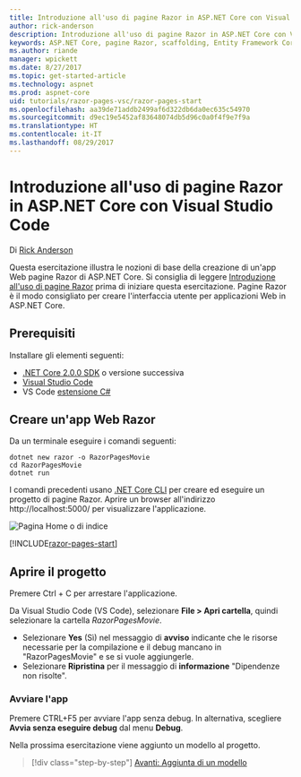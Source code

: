 ```yaml
---
title: Introduzione all'uso di pagine Razor in ASP.NET Core con Visual Studio Code
author: rick-anderson
description: Introduzione all'uso di pagine Razor in ASP.NET Core con Visual Studio Code
keywords: ASP.NET Core, pagine Razor, scaffolding, Entity Framework Core, EF, EF Core, database, mac, macOS, Visual Studio Code, Code
ms.author: riande
manager: wpickett
ms.date: 8/27/2017
ms.topic: get-started-article
ms.technology: aspnet
ms.prod: aspnet-core
uid: tutorials/razor-pages-vsc/razor-pages-start
ms.openlocfilehash: aa39de71addb2499af6d322db6da0ec635c54970
ms.sourcegitcommit: d9ec19e5452af83648074db5d96c0a0f4f9e7f9a
ms.translationtype: HT
ms.contentlocale: it-IT
ms.lasthandoff: 08/29/2017
---
```

# <a name="getting-started-with-razor-pages-in-aspnet-core-with-visual-studio-code"></a>Introduzione all'uso di pagine Razor in ASP.NET Core con Visual Studio Code

Di [Rick Anderson](https://twitter.com/RickAndMSFT)

Questa esercitazione illustra le nozioni di base della creazione di un'app Web pagine Razor di ASP.NET Core. Si consiglia di leggere [Introduzione all'uso di pagine Razor](xref:mvc/razor-pages/index) prima di iniziare questa esercitazione. Pagine Razor è il modo consigliato per creare l'interfaccia utente per applicazioni Web in ASP.NET Core.

## <a name="prerequisites"></a>Prerequisiti

Installare gli elementi seguenti:

* [.NET Core 2.0.0 SDK](https://dot.net/core) o versione successiva
* [Visual Studio Code](https://code.visualstudio.com)
* VS Code [estensione C#](https://marketplace.visualstudio.com/items?itemName=ms-vscode.csharp) 

## <a name="create-a-razor-web-app"></a>Creare un'app Web Razor

Da un terminale eseguire i comandi seguenti:

```console
dotnet new razor -o RazorPagesMovie
cd RazorPagesMovie
dotnet run
```

I comandi precedenti usano [.NET Core CLI](https://docs.microsoft.com/dotnet/core/tools/dotnet) per creare ed eseguire un progetto di pagine Razor. Aprire un browser all'indirizzo http://localhost:5000/ per visualizzare l'applicazione.

![Pagina Home o di indice](../razor-pages/razor-pages-start/_static/home.png)

[!INCLUDE[razor-pages-start](../../includes/RP/razor-pages-start.md)]

## <a name="open-the-project"></a>Aprire il progetto

Premere Ctrl + C per arrestare l'applicazione.

Da Visual Studio Code (VS Code), selezionare **File > Apri cartella**, quindi selezionare la cartella *RazorPagesMovie*.

- Selezionare **Yes** (Sì) nel messaggio di **avviso** indicante che le risorse necessarie per la compilazione e il debug mancano in "RazorPagesMovie" e se si vuole aggiungerle.
- Selezionare **Ripristina** per il messaggio di **informazione** "Dipendenze non risolte".

### <a name="launch-the-app"></a>Avviare l'app

Premere CTRL+F5 per avviare l'app senza debug. In alternativa, scegliere **Avvia senza eseguire debug** dal menu **Debug**.

Nella prossima esercitazione viene aggiunto un modello al progetto. 

>[!div class="step-by-step"]
[Avanti: Aggiunta di un modello](xref:tutorials/razor-pages-vsc/model)  

